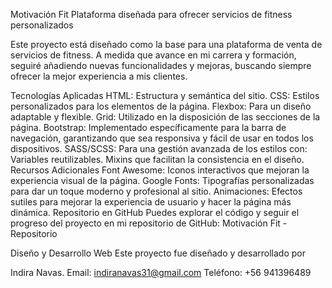 Motivación Fit
Plataforma diseñada para ofrecer servicios de fitness personalizados

Este proyecto está diseñado como la base para una plataforma de venta de servicios de fitness. A medida que avance en mi carrera y formación, seguiré añadiendo nuevas funcionalidades y mejoras, buscando siempre ofrecer la mejor experiencia a mis clientes.

Tecnologías Aplicadas
HTML: Estructura y semántica del sitio.
CSS: Estilos personalizados para los elementos de la página.
Flexbox: Para un diseño adaptable y flexible.
Grid: Utilizado en la disposición de las secciones de la página.
Bootstrap: Implementado específicamente para la barra de navegación, garantizando que sea responsiva y fácil de usar en todos los dispositivos.
SASS/SCSS: Para una gestión avanzada de los estilos con:
Variables reutilizables.
Mixins que facilitan la consistencia en el diseño.
Recursos Adicionales
Font Awesome: Iconos interactivos que mejoran la experiencia visual de la página.
Google Fonts: Tipografías personalizadas para dar un toque moderno y profesional al sitio.
Animaciones: Efectos sutiles para mejorar la experiencia de usuario y hacer la página más dinámica.
Repositorio en GitHub
Puedes explorar el código y seguir el progreso del proyecto en mi repositorio de GitHub:
Motivación Fit - Repositorio

Diseño y Desarrollo Web
Este proyecto fue diseñado y desarrollado por 

Indira Navas.
Email: indiranavas31@gmail.com
Teléfono: +56 941396489 
